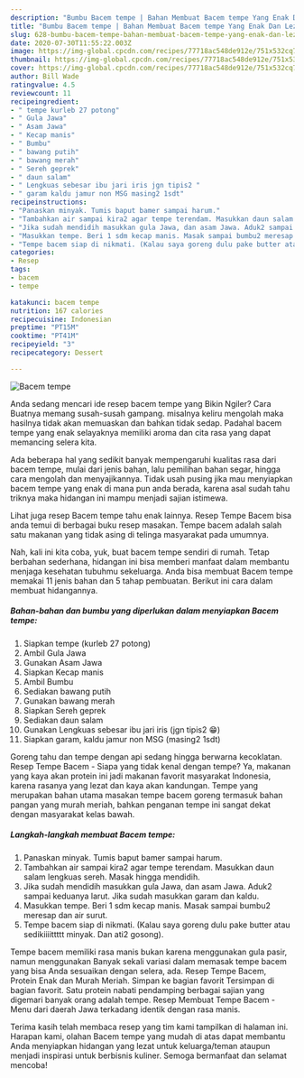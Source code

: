 ```yaml
---
description: "Bumbu Bacem tempe | Bahan Membuat Bacem tempe Yang Enak Dan Lezat"
title: "Bumbu Bacem tempe | Bahan Membuat Bacem tempe Yang Enak Dan Lezat"
slug: 628-bumbu-bacem-tempe-bahan-membuat-bacem-tempe-yang-enak-dan-lezat
date: 2020-07-30T11:55:22.003Z
image: https://img-global.cpcdn.com/recipes/77718ac548de912e/751x532cq70/bacem-tempe-foto-resep-utama.jpg
thumbnail: https://img-global.cpcdn.com/recipes/77718ac548de912e/751x532cq70/bacem-tempe-foto-resep-utama.jpg
cover: https://img-global.cpcdn.com/recipes/77718ac548de912e/751x532cq70/bacem-tempe-foto-resep-utama.jpg
author: Bill Wade
ratingvalue: 4.5
reviewcount: 11
recipeingredient:
- " tempe kurleb 27 potong"
- " Gula Jawa"
- " Asam Jawa"
- " Kecap manis"
- " Bumbu"
- " bawang putih"
- " bawang merah"
- " Sereh geprek"
- " daun salam"
- " Lengkuas sebesar ibu jari iris jgn tipis2 "
- " garam kaldu jamur non MSG masing2 1sdt"
recipeinstructions:
- "Panaskan minyak. Tumis baput bamer sampai harum."
- "Tambahkan air sampai kira2 agar tempe terendam. Masukkan daun salam lengkuas sereh. Masak hingga mendidih."
- "Jika sudah mendidih masukkan gula Jawa, dan asam Jawa. Aduk2 sampai keduanya larut. Jika sudah masukkan garam dan kaldu."
- "Masukkan tempe. Beri 1 sdm kecap manis. Masak sampai bumbu2 meresap dan air surut."
- "Tempe bacem siap di nikmati. (Kalau saya goreng dulu pake butter atau sedikiiiittttt minyak. Dan ati2 gosong)."
categories:
- Resep
tags:
- bacem
- tempe

katakunci: bacem tempe 
nutrition: 167 calories
recipecuisine: Indonesian
preptime: "PT15M"
cooktime: "PT41M"
recipeyield: "3"
recipecategory: Dessert

---
```



![Bacem tempe](https://img-global.cpcdn.com/recipes/77718ac548de912e/751x532cq70/bacem-tempe-foto-resep-utama.jpg)

Anda sedang mencari ide resep bacem tempe yang Bikin Ngiler? Cara Buatnya memang susah-susah gampang. misalnya keliru mengolah maka hasilnya tidak akan memuaskan dan bahkan tidak sedap. Padahal bacem tempe yang enak selayaknya memiliki aroma dan cita rasa yang dapat memancing selera kita.

Ada beberapa hal yang sedikit banyak mempengaruhi kualitas rasa dari bacem tempe, mulai dari jenis bahan, lalu pemilihan bahan segar, hingga cara mengolah dan menyajikannya. Tidak usah pusing jika mau menyiapkan bacem tempe yang enak di mana pun anda berada, karena asal sudah tahu triknya maka hidangan ini mampu menjadi sajian istimewa.

Lihat juga resep Bacem tempe tahu enak lainnya. Resep Tempe Bacem bisa anda temui di berbagai buku resep masakan. Tempe bacem adalah salah satu makanan yang tidak asing di telinga masyarakat pada umumnya.


Nah, kali ini kita coba, yuk, buat bacem tempe sendiri di rumah. Tetap berbahan sederhana, hidangan ini bisa memberi manfaat dalam membantu menjaga kesehatan tubuhmu sekeluarga. Anda bisa membuat Bacem tempe memakai 11 jenis bahan dan 5 tahap pembuatan. Berikut ini cara dalam membuat hidangannya.

<!--inarticleads1-->

##### Bahan-bahan dan bumbu yang diperlukan dalam menyiapkan Bacem tempe:

1. Siapkan  tempe (kurleb 27 potong)
1. Ambil  Gula Jawa
1. Gunakan  Asam Jawa
1. Siapkan  Kecap manis
1. Ambil  Bumbu
1. Sediakan  bawang putih
1. Gunakan  bawang merah
1. Siapkan  Sereh geprek
1. Sediakan  daun salam
1. Gunakan  Lengkuas sebesar ibu jari iris (jgn tipis2 😁)
1. Siapkan  garam, kaldu jamur non MSG (masing2 1sdt)


Goreng tahu dan tempe dengan api sedang hingga berwarna kecoklatan. Resep Tempe Bacem - Siapa yang tidak kenal dengan tempe? Ya, makanan yang kaya akan protein ini jadi makanan favorit masyarakat Indonesia, karena rasanya yang lezat dan kaya akan kandungan. Tempe yang merupakan bahan utama masakan tempe bacem goreng termasuk bahan pangan yang murah meriah, bahkan penganan tempe ini sangat dekat dengan masyarakat kelas bawah. 

<!--inarticleads2-->

##### Langkah-langkah membuat Bacem tempe:

1. Panaskan minyak. Tumis baput bamer sampai harum.
1. Tambahkan air sampai kira2 agar tempe terendam. Masukkan daun salam lengkuas sereh. Masak hingga mendidih.
1. Jika sudah mendidih masukkan gula Jawa, dan asam Jawa. Aduk2 sampai keduanya larut. Jika sudah masukkan garam dan kaldu.
1. Masukkan tempe. Beri 1 sdm kecap manis. Masak sampai bumbu2 meresap dan air surut.
1. Tempe bacem siap di nikmati. (Kalau saya goreng dulu pake butter atau sedikiiiittttt minyak. Dan ati2 gosong).


Tempe bacem memiliki rasa manis bukan karena menggunakan gula pasir, namun menggunakan Banyak sekali variasi dalam memasak tempe bacem yang bisa Anda sesuaikan dengan selera, ada. Resep Tempe Bacem, Protein Enak dan Murah Meriah. Simpan ke bagian favorit Tersimpan di bagian favorit. Satu protein nabati pendamping berbagai sajian yang digemari banyak orang adalah tempe. Resep Membuat Tempe Bacem - Menu dari daerah Jawa terkadang identik dengan rasa manis. 

Terima kasih telah membaca resep yang tim kami tampilkan di halaman ini. Harapan kami, olahan Bacem tempe yang mudah di atas dapat membantu Anda menyiapkan hidangan yang lezat untuk keluarga/teman ataupun menjadi inspirasi untuk berbisnis kuliner. Semoga bermanfaat dan selamat mencoba!
